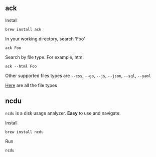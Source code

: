 
## ack

Install
```
brew install ack
```

In your working directory, search 'Foo'
```
ack Foo
```

Search by file type. For example, html
```
ack --html Foo
```
Other supported files types are `--css`, `--go`, `--js`, `--json`, `--sql`, `--yaml`

[Here](https://kapeli.com/cheat_sheets/Ack.docset/Contents/Resources/Documents/index) are all the file types


## ncdu

`ncdu` is a disk usage analyzer. __Easy__ to use and navigate.

Install
```
brew install ncdu
```

Run
```
ncdu
```
